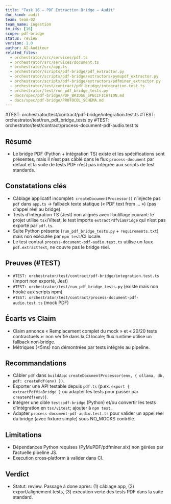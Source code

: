 ```yaml
---
title: "Task 16 — PDF Extraction Bridge — Audit"
doc_kind: audit
team: team-02
team_name: ingestion
tm_ids: [16]
scope: pdf-bridge
status: review
version: 1.0
author: AI-Auditeur
related_files:
  - orchestrator/src/services/pdf.ts
  - orchestrator/src/services/document.ts
  - orchestrator/src/app.ts
  - orchestrator/scripts/pdf-bridge/pdf_extractor.py
  - orchestrator/scripts/pdf-bridge/extractors/pymupdf_extractor.py
  - orchestrator/scripts/pdf-bridge/extractors/pdfminer_extractor.py
  - orchestrator/test/contract/pdf-bridge/integration.test.ts
  - orchestrator/test/run_pdf_bridge_tests.py
  - docs/spec/pdf-bridge/PDF_BRIDGE_SPECIFICATION.md
  - docs/spec/pdf-bridge/PROTOCOL_SCHEMA.md
---
```


#TEST: orchestrator/test/contract/pdf-bridge/integration.test.ts
#TEST: orchestrator/test/run_pdf_bridge_tests.py
#TEST: orchestrator/test/contract/process-document-pdf-audio.test.ts

## Résumé
- Le bridge PDF (Python + intégration TS) existe et les spécifications sont présentes, mais il n’est pas câblé dans le flux `process-document` par défaut et la suite de tests PDF n’est pas intégrée aux scripts de test standards.

## Constatations clés
- Câblage applicatif incomplet: `createDocumentProcessor()` n’injecte pas `pdf` dans `app.ts` → fallback texte statique (« PDF text from ... ») (pas d’appel réel au bridge).
- Tests d’intégration TS (Jest) non alignés avec l’outillage courant: le projet utilise `tsx`/Vitest; le test importe `extractPdfViaBridge` qui n’est pas exporté par `pdf.ts`.
- Suite Python présente (`run_pdf_bridge_tests.py` + `requirements.txt`) mais non exécutée par `npm test`/CI locale.
- Le test contrat `process-document-pdf-audio.test.ts` utilise un faux `pdf.extractText`, ne couvre pas le bridge réel.

## Preuves (#TEST)
- `#TEST: orchestrator/test/contract/pdf-bridge/integration.test.ts` (import non exporté, Jest)
- `#TEST: orchestrator/test/run_pdf_bridge_tests.py` (existe mais non hooké aux scripts npm)
- `#TEST: orchestrator/test/contract/process-document-pdf-audio.test.ts` (mock PDF)

## Écarts vs Claim
- Claim annonce « Remplacement complet du mock » et « 20/20 tests contractuels »: non vérifié dans la CI locale; flux runtime utilise un fallback non‑bridge.
- Métriques (<5ms) non démontrées par tests intégrés au pipeline.

## Recommandations
- Câbler `pdf` dans `buildApp`: `createDocumentProcessor(env, { ollama, db, pdf: createPdf(env) })`.
- Exporter une API testable depuis `pdf.ts` (p.ex. `export { extractPdfViaBridge }` ou adapter les tests pour passer par `createPdf(env)`).
- Intégrer une cible `test:pdf-bridge` (Python) et/ou convertir les tests d’intégration en `tsx/vitest`; ajouter à `npm test`.
- Adapter `process-document-pdf-audio.test.ts` pour valider un appel réel du bridge (avec fixture simple) sous NO_MOCKS contrôlé.

## Limitations
- Dépendances Python requises (PyMuPDF/pdfminer.six) non gérées par l’actuelle pipeline JS.
- Execution cross‑platform à valider dans CI.

## Verdict
- Statut: review. Passage à done après: (1) câblage app, (2) export/alignement tests, (3) exécution verte des tests PDF dans la suite standard.

